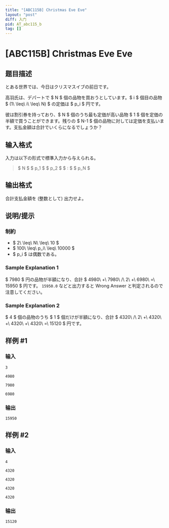 ```yaml
---
title: "[ABC115B] Christmas Eve Eve"
layout: "post"
diff: 入门
pid: AT_abc115_b
tag: []
---
```


# [ABC115B] Christmas Eve Eve

## 题目描述

[problemUrl]: https://atcoder.jp/contests/abc115/tasks/abc115_b

とある世界では、今日はクリスマスイブの前日です。

高羽氏は、デパートで $ N $ 個の品物を買おうとしています。$ i $ 個目の品物 $ (1\ \leq\ i\ \leq\ N) $ の定価は $ p_i $ 円です。

彼は割引券を持っており、$ N $ 個のうち最も定価が高い品物 $ 1 $ 個を定価の半額で買うことができます。残りの $ N-1 $ 個の品物に対しては定価を支払います。支払金額は合計でいくらになるでしょうか？

## 输入格式

入力は以下の形式で標準入力から与えられる。

> $ N $ $ p_1 $ $ p_2 $ $ : $ $ p_N $

## 输出格式

合計支払金額を (整数として) 出力せよ。

## 说明/提示

### 制約

- $ 2\ \leq\ N\ \leq\ 10 $
- $ 100\ \leq\ p_i\ \leq\ 10000 $
- $ p_i $ は偶数である。

### Sample Explanation 1

$ 7980 $ 円の品物が半額になり、合計 $ 4980\ +\ 7980\ /\ 2\ +\ 6980\ =\ 15950 $ 円です。 `15950.0` などと出力すると Wrong Answer と判定されるので注意してください。

### Sample Explanation 2

$ 4 $ 個の品物のうち $ 1 $ 個だけが半額になり、合計 $ 4320\ /\ 2\ +\ 4320\ +\ 4320\ +\ 4320\ =\ 15120 $ 円です。

## 样例 #1

### 输入

```
3
4980
7980
6980
```

### 输出

```
15950
```

## 样例 #2

### 输入

```
4
4320
4320
4320
4320
```

### 输出

```
15120
```

